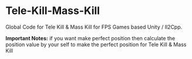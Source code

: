 # Tele-Kill-Mass-Kill
Global Code for Tele Kill & Mass Kill for FPS Games based Unity / Il2Cpp.

**Important Notes:**
if you want make perfect position then calculate the position value by your self to make the perfect position for Tele Kill & Mass Kill
